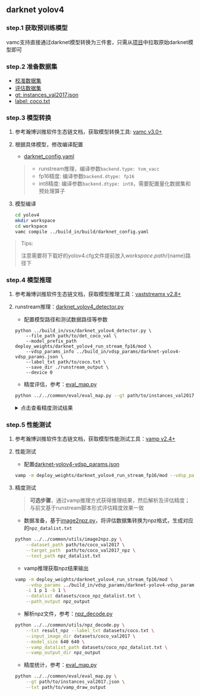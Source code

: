 ## darknet yolov4


### step.1 获取预训练模型

vamc支持直接通过darknet模型转换为三件套，只需从[项目](https://github.com/AlexeyAB/darknet)中拉取原始darknet模型即可

### step.2 准备数据集
- [校准数据集](http://images.cocodataset.org/zips/val2017.zip)
- [评估数据集](http://images.cocodataset.org/zips/val2017.zip)
- [gt: instances_val2017.json](http://images.cocodataset.org/annotations/annotations_trainval2017.zip)
- [label: coco.txt](../../common/label/coco.txt)


### step.3 模型转换

1. 参考瀚博训推软件生态链文档，获取模型转换工具: [vamc v3.0+](../../../../docs/vastai_software.md)

2. 根据具体模型，修改编译配置
    - [darknet_config.yaml](../build_in/build/darknet_config.yaml)
    
    > - runstream推理，编译参数`backend.type: tvm_vacc`
    > - fp16精度: 编译参数`backend.dtype: fp16`
    > - int8精度: 编译参数`backend.dtype: int8`，需要配置量化数据集和预处理算子

3. 模型编译

    ```bash
    cd yolov4
    mkdir workspace
    cd workspace
    vamc compile ../build_in/build/darknet_config.yaml
    ```
> Tips:
> 
> 注意需要将下载好的yolov4.cfg文件提前放入${workspace.path}/${name}路径下
>

### step.4 模型推理
1. 参考瀚博训推软件生态链文档，获取模型推理工具：[vaststreamx v2.8+](../../../../docs/vastai_software.md)

2. runstream推理：[darknet_yolov4_detector.py](../build_in/vsx/darknet_yolov4_detector.py)
    - 配置模型路径和测试数据路径等参数

    ```
    python ../build_in/vsx/darknet_yolov4_detector.py \
        --file_path path/to/det_coco_val \
        --model_prefix_path deploy_weights/darknet_yolov4_run_stream_fp16/mod \
        --vdsp_params_info ../build_in/vdsp_params/darknet-yolov4-vdsp_params.json \
        --label_txt path/to/coco.txt \
        --save_dir ./runstream_output \
        --device 0
    ```

    - 精度评估，参考：[eval_map.py](../../common/eval/eval_map.py)
    ```bash
    python ../../common/eval/eval_map.py --gt path/to/instances_val2017.json --txt ./runstream_output
    ```

    <details><summary>点击查看精度测试结果</summary>
    
    ```
    # 模型名：yolov4-416

    # fp16
    Average Precision  (AP) @[ IoU=0.50:0.95 | area=   all | maxDets=100 ] = 0.472
    Average Precision  (AP) @[ IoU=0.50      | area=   all | maxDets=100 ] = 0.702
    Average Precision  (AP) @[ IoU=0.75      | area=   all | maxDets=100 ] = 0.517
    Average Precision  (AP) @[ IoU=0.50:0.95 | area= small | maxDets=100 ] = 0.272
    Average Precision  (AP) @[ IoU=0.50:0.95 | area=medium | maxDets=100 ] = 0.531
    Average Precision  (AP) @[ IoU=0.50:0.95 | area= large | maxDets=100 ] = 0.636
    Average Recall     (AR) @[ IoU=0.50:0.95 | area=   all | maxDets=  1 ] = 0.350
    Average Recall     (AR) @[ IoU=0.50:0.95 | area=   all | maxDets= 10 ] = 0.564
    Average Recall     (AR) @[ IoU=0.50:0.95 | area=   all | maxDets=100 ] = 0.603
    Average Recall     (AR) @[ IoU=0.50:0.95 | area= small | maxDets=100 ] = 0.387
    Average Recall     (AR) @[ IoU=0.50:0.95 | area=medium | maxDets=100 ] = 0.670
    Average Recall     (AR) @[ IoU=0.50:0.95 | area= large | maxDets=100 ] = 0.780
    {'bbox_mAP': 0.472, 'bbox_mAP_50': 0.702, 'bbox_mAP_75': 0.517, 'bbox_mAP_s': 0.272, 'bbox_mAP_m': 0.531, 'bbox_mAP_l': 0.636, 'bbox_mAP_copypaste': '0.472 0.702 0.517 0.272 0.531 0.636'}

    # int8
    Average Precision  (AP) @[ IoU=0.50:0.95 | area=   all | maxDets=100 ] = 0.440
    Average Precision  (AP) @[ IoU=0.50      | area=   all | maxDets=100 ] = 0.686
    Average Precision  (AP) @[ IoU=0.75      | area=   all | maxDets=100 ] = 0.486
    Average Precision  (AP) @[ IoU=0.50:0.95 | area= small | maxDets=100 ] = 0.242
    Average Precision  (AP) @[ IoU=0.50:0.95 | area=medium | maxDets=100 ] = 0.488
    Average Precision  (AP) @[ IoU=0.50:0.95 | area= large | maxDets=100 ] = 0.606
    Average Recall     (AR) @[ IoU=0.50:0.95 | area=   all | maxDets=  1 ] = 0.332
    Average Recall     (AR) @[ IoU=0.50:0.95 | area=   all | maxDets= 10 ] = 0.538
    Average Recall     (AR) @[ IoU=0.50:0.95 | area=   all | maxDets=100 ] = 0.578
    Average Recall     (AR) @[ IoU=0.50:0.95 | area= small | maxDets=100 ] = 0.364
    Average Recall     (AR) @[ IoU=0.50:0.95 | area=medium | maxDets=100 ] = 0.642
    Average Recall     (AR) @[ IoU=0.50:0.95 | area= large | maxDets=100 ] = 0.751
    {'bbox_mAP': 0.44, 'bbox_mAP_50': 0.686, 'bbox_mAP_75': 0.486, 'bbox_mAP_s': 0.242, 'bbox_mAP_m': 0.488, 'bbox_mAP_l': 0.606, 'bbox_mAP_copypaste': '0.440 0.686 0.486 0.242 0.488 0.606'}

    ```

    </details>

### step.5 性能测试
1. 参考瀚博训推软件生态链文档，获取模型性能测试工具：[vamp v2.4+](../../../../docs/vastai_software.md)

2. 性能测试
    - 配置[darknet-yolov4-vdsp_params.json](../build_in/vdsp_params/darknet-yolov4-vdsp_params.json)
    ```bash
    vamp -m deploy_weights/darknet_yolov4_run_stream_fp16/mod --vdsp_params ../build_in/vdsp_params/darknet-yolov4-vdsp_params.json -i 1 p 1 -b 1 -d 0
    ```

3. 精度测试
    > **可选步骤**，通过vamp推理方式获得推理结果，然后解析及评估精度；与前文基于runstream脚本形式评估精度效果一致

    - 数据准备，基于[image2npz.py](../../common/utils/image2npz.py)，将评估数据集转换为npz格式，生成对应的`npz_datalist.txt`
    ```bash
    python ../../common/utils/image2npz.py \
        --dataset_path path/to/coco_val2017 \
        --target_path  path/to/coco_val2017_npz \
        --text_path npz_datalist.txt
    ```

    - vamp推理获取npz结果输出
    ```bash
    vamp -m deploy_weights/darknet_yolov4_run_stream_fp16/mod \
        --vdsp_params ../build_in/vdsp_params/darknet-yolov4-vdsp_params.json \
        -i 1 p 1 -b 1 \
        --datalist datasets/coco_npz_datalist.txt \
        --path_output npz_output
    ```

    - 解析npz文件，参考：[npz_decode.py](../../common/utils/npz_decode.py)
    ```bash
    python ../../common/utils/npz_decode.py \
        --txt result_npz --label_txt datasets/coco.txt \
        --input_image_dir datasets/coco_val2017 \
        --model_size 640 640 \
        --vamp_datalist_path datasets/coco_npz_datalist.txt \
        --vamp_output_dir npz_output
    ```

    - 精度统计，参考：[eval_map.py](../../common/eval/eval_map.py)
    ```bash
    python ../../common/eval/eval_map.py \
        --gt path/to/instances_val2017.json \
        --txt path/to/vamp_draw_output
    ```
